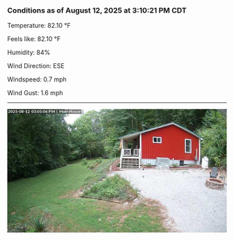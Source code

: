 ### Conditions as of August 12, 2025 at 3:10:21 PM CDT 

Temperature: 82.10 &deg;F

Feels like: 82.10 &deg;F

Humidity: 84%

Wind Direction: ESE

Windspeed: 0.7 mph

Wind Gust: 1.6 mph

---

<img src="./images/latest.jpeg"/>


